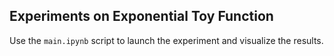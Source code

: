 ## Experiments on Exponential Toy Function

Use the `main.ipynb` script to launch the experiment and visualize the results.

